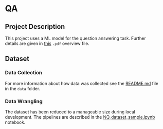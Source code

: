 # QA

## Project Description

This project uses a ML model for the question answering task. Further details are given in 
[this](docs/project_overview.pdf) `.pdf` overview file.

## Dataset

### Data Collection

For more information about how data was collected see the 
[README.md](data/README.md) file in the `data` folder.

### Data Wrangling

The dataset has been reduced to a manageable size during local development. The pipelines 
are described in the 
[NQ_dataset_sample.ipynb](data/sample/NQ_dataset_sample.ipynb) notebook.
